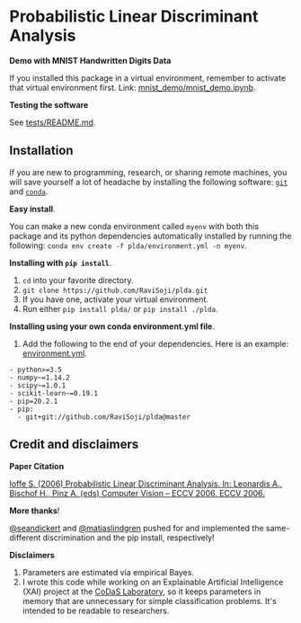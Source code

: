 # Probabilistic Linear Discriminant Analysis

__Demo with MNIST Handwritten Digits Data__

If you installed this package in a virtual environment, 
 remember to activate that virtual environment first.
Link: [mnist_demo/mnist_demo.ipynb](./mnist_demo/mnist_demo.ipynb).

__Testing the software__

See [tests/README.md](./tests/README.md).

## Installation

If you are new to programming, research, or sharing remote machines, 
 you will save yourself a lot of headache by installing the following software:
 [`git`](https://git-scm.com/downloads) and 
 [`conda`](https://github.com/conda/conda).

__Easy install__.

You can make a new conda environment called `myenv` with both this package and 
 its python dependencies automatically installed by running the following: 
  `conda env create -f plda/environment.yml -n myenv`. 

__Installing with `pip install`__.

1. `cd` into your favorite directory.
2. `git clone https://github.com/RaviSoji/plda.git`
3. If you have one, activate your virtual environment.
4. Run either `pip install plda/` or `pip install ./plda`.

__Installing using your own conda environment.yml file__.

1. Add the following to the end of your dependencies.
   Here is an example: [environment.yml](./environment.yml).
  ```
  - python>=3.5
  - numpy~=1.14.2
  - scipy~=1.0.1
  - scikit-learn~=0.19.1
  - pip=20.2.1
  - pip:
    - git+git://github.com/RaviSoji/plda@master
  ```

## Credit and disclaimers

__Paper Citation__

[Ioffe S. (2006) Probabilistic Linear Discriminant Analysis. 
 In: Leonardis A., Bischof H., Pinz A. (eds) Computer Vision – ECCV 2006. 
 ECCV 2006.](ioffe2006plda.pdf)

__More thanks__!

[@seandickert](https://github.com/seandickert) and 
 [@matiaslindgren](https://github.com/matiaslindgren) pushed for and 
 implemented the same-different discrimination and the pip install, 
 respectively!

__Disclaimers__

1. Parameters are estimated via empirical Bayes.
2. I wrote this code while working on an Explainable Artificial Intelligence 
    (XAI) project at the 
    [CoDaS Laboratory](http://shaftolab.com/people.html), 
    so it keeps parameters in memory that are unnecessary for simple 
    classification problems.
   It's intended to be readable to researchers.
